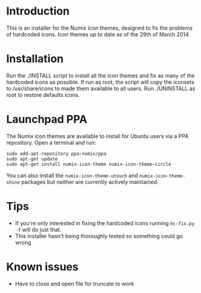 Introduction
============
This is an installer for the Numix icon themes, designed to fix the problems of hardcoded icons. Icon themes up to date as of the 29th of March 2014.


Installation
============
Run the ./INSTALL script to install all the icon themes and fix as many of the hardcoded icons as possible. If run as root, the script will copy the iconsets to /usr/share/icons to made them available to all users. Run ./UNINSTALL as root to restore defaults icons.


Launchpad PPA
=============
The Numix icon themes are available to install for Ubuntu users via a PPA repository. Open a terminal and run:

    sudo add-apt-repository ppa:numix/ppa
    sudo apt-get update
    sudo apt-get install numix-icon-theme numix-icon-theme-circle 

You can also install the ```numix-icon-theme-utouch``` and ```numix-icon-theme-shine``` packages but neither are currently actively maintained.


Tips
====
* If you're only interested in fixing the hardcoded icons running ```hc-fix.py -f``` will do just that.
* This installer hasn't being thoroughly tested so something could go wrong


Known issues
============
* Have to close and open file for truncate to work
